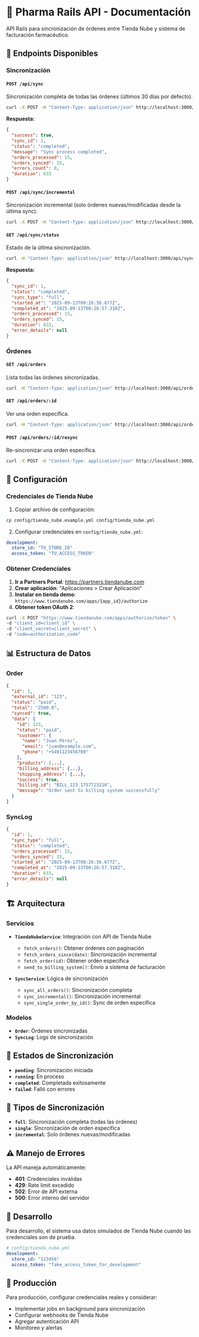 # 🏥 Pharma Rails API - Documentación

API Rails para sincronización de órdenes entre Tienda Nube y sistema de facturación farmacéutico.

## 🚀 Endpoints Disponibles

### **Sincronización**

#### `POST /api/sync`
Sincronización completa de todas las órdenes (últimos 30 días por defecto).

```bash
curl -X POST -H "Content-Type: application/json" http://localhost:3000/api/sync
```

**Respuesta:**
```json
{
  "success": true,
  "sync_id": 1,
  "status": "completed",
  "message": "Sync process completed",
  "orders_processed": 15,
  "orders_synced": 15,
  "errors_count": 0,
  "duration": 633
}
```

#### `POST /api/sync/incremental`
Sincronización incremental (solo órdenes nuevas/modificadas desde la última sync).

```bash
curl -X POST -H "Content-Type: application/json" http://localhost:3000/api/sync/incremental
```

#### `GET /api/sync/status`
Estado de la última sincronización.

```bash
curl -H "Content-Type: application/json" http://localhost:3000/api/sync/status
```

**Respuesta:**
```json
{
  "sync_id": 1,
  "status": "completed",
  "sync_type": "full",
  "started_at": "2025-09-13T00:26:56.677Z",
  "completed_at": "2025-09-13T00:26:57.310Z",
  "orders_processed": 15,
  "orders_synced": 15,
  "duration": 633,
  "error_details": null
}
```

### **Órdenes**

#### `GET /api/orders`
Lista todas las órdenes sincronizadas.

```bash
curl -H "Content-Type: application/json" http://localhost:3000/api/orders
```

#### `GET /api/orders/:id`
Ver una orden específica.

```bash
curl -H "Content-Type: application/json" http://localhost:3000/api/orders/1
```

#### `POST /api/orders/:id/resync`
Re-sincronizar una orden específica.

```bash
curl -X POST -H "Content-Type: application/json" http://localhost:3000/api/orders/1/resync
```

## 🔧 Configuración

### **Credenciales de Tienda Nube**

1. Copiar archivo de configuración:
```bash
cp config/tienda_nube.example.yml config/tienda_nube.yml
```

2. Configurar credenciales en `config/tienda_nube.yml`:
```yaml
development:
  store_id: "TU_STORE_ID"
  access_token: "TU_ACCESS_TOKEN"
```

### **Obtener Credenciales**

1. **Ir a Partners Portal**: https://partners.tiendanube.com
2. **Crear aplicación**: "Aplicaciones > Crear Aplicación"
3. **Instalar en tienda demo**: `https://www.tiendanube.com/apps/{app_id}/authorize`
4. **Obtener token OAuth 2**:
```bash
curl -X POST "https://www.tiendanube.com/apps/authorize/token" \
-d "client_id=client_id" \
-d "client_secret=client_secret" \
-d "code=authorization_code"
```

## 📊 Estructura de Datos

### **Order**
```json
{
  "id": 1,
  "external_id": "123",
  "status": "paid",
  "total": "2500.0",
  "synced": true,
  "data": {
    "id": 123,
    "status": "paid",
    "customer": {
      "name": "Juan Pérez",
      "email": "juan@example.com",
      "phone": "+5491123456789"
    },
    "products": [...],
    "billing_address": {...},
    "shipping_address": {...},
    "success": true,
    "billing_id": "BILL_123_1757723216",
    "message": "Order sent to billing system successfully"
  }
}
```

### **SyncLog**
```json
{
  "id": 1,
  "sync_type": "full",
  "status": "completed",
  "orders_processed": 15,
  "orders_synced": 15,
  "started_at": "2025-09-13T00:26:56.677Z",
  "completed_at": "2025-09-13T00:26:57.310Z",
  "duration": 633,
  "error_details": null
}
```

## 🏗️ Arquitectura

### **Servicios**

- **`TiendaNubeService`**: Integración con API de Tienda Nube
  - `fetch_orders()`: Obtener órdenes con paginación
  - `fetch_orders_since(date)`: Sincronización incremental
  - `fetch_order(id)`: Obtener orden específica
  - `send_to_billing_system()`: Envío a sistema de facturación

- **`SyncService`**: Lógica de sincronización
  - `sync_all_orders()`: Sincronización completa
  - `sync_incremental()`: Sincronización incremental
  - `sync_single_order_by_id()`: Sync de orden específica

### **Modelos**

- **`Order`**: Órdenes sincronizadas
- **`SyncLog`**: Logs de sincronización

## 🚦 Estados de Sincronización

- **`pending`**: Sincronización iniciada
- **`running`**: En proceso
- **`completed`**: Completada exitosamente
- **`failed`**: Falló con errores

## 🔄 Tipos de Sincronización

- **`full`**: Sincronización completa (todas las órdenes)
- **`single`**: Sincronización de orden específica
- **`incremental`**: Solo órdenes nuevas/modificadas

## ⚠️ Manejo de Errores

La API maneja automáticamente:
- **401**: Credenciales inválidas
- **429**: Rate limit excedido
- **502**: Error de API externa
- **500**: Error interno del servidor

## 🧪 Desarrollo

Para desarrollo, el sistema usa datos simulados de Tienda Nube cuando las credenciales son de prueba.

```yaml
# config/tienda_nube.yml
development:
  store_id: "123456"
  access_token: "fake_access_token_for_development"
```

## 🚀 Producción

Para producción, configurar credenciales reales y considerar:
- Implementar jobs en background para sincronización
- Configurar webhooks de Tienda Nube
- Agregar autenticación API
- Monitoreo y alertas

